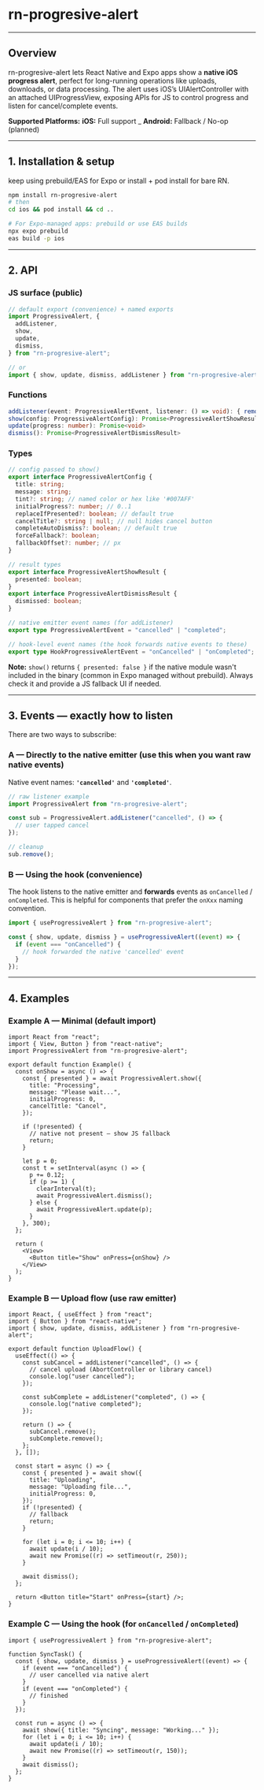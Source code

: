 # rn-progresive-alert

---

## Overview 

rn-progresive-alert lets React Native and Expo apps show a **native iOS progress alert**, perfect for long-running operations like uploads, downloads, or data processing. The alert uses iOS’s UIAlertController with an attached UIProgressView, exposing APIs for JS to control progress and listen for cancel/complete events. 

**Supported Platforms:** 
**iOS:** Full support _ 
**Android:** Fallback / No-op (planned) 

---

## 1. Installation & setup

keep using prebuild/EAS for Expo or install + pod install for bare RN.

```bash
npm install rn-progresive-alert
# then
cd ios && pod install && cd ..

# For Expo-managed apps: prebuild or use EAS builds
npx expo prebuild
eas build -p ios
```

---

## 2. API

### JS surface (public)

```ts
// default export (convenience) + named exports
import ProgressiveAlert, {
  addListener,
  show,
  update,
  dismiss,
} from "rn-progresive-alert";

// or
import { show, update, dismiss, addListener } from "rn-progresive-alert";
```

### Functions

```ts
addListener(event: ProgressiveAlertEvent, listener: () => void): { remove(): void }
show(config: ProgressiveAlertConfig): Promise<ProgressiveAlertShowResult>
update(progress: number): Promise<void>
dismiss(): Promise<ProgressiveAlertDismissResult>
```

### Types

```ts
// config passed to show()
export interface ProgressiveAlertConfig {
  title: string;
  message: string;
  tint?: string; // named color or hex like '#007AFF'
  initialProgress?: number; // 0..1
  replaceIfPresented?: boolean; // default true
  cancelTitle?: string | null; // null hides cancel button
  completeAutoDismiss?: boolean; // default true
  forceFallback?: boolean;
  fallbackOffset?: number; // px
}

// result types
export interface ProgressiveAlertShowResult {
  presented: boolean;
}
export interface ProgressiveAlertDismissResult {
  dismissed: boolean;
}

// native emitter event names (for addListener)
export type ProgressiveAlertEvent = "cancelled" | "completed";

// hook-level event names (the hook forwards native events to these)
export type HookProgressiveAlertEvent = "onCancelled" | "onCompleted";
```

**Note:** `show()` returns `{ presented: false }` if the native module wasn't included in the binary (common in Expo managed without prebuild). Always check it and provide a JS fallback UI if needed.

---

## 3. Events — exactly how to listen

There are two ways to subscribe:

### A — Directly to the native emitter (use this when you want raw native events)

Native event names: **`'cancelled'`** and **`'completed'`**.

```ts
// raw listener example
import ProgressiveAlert from "rn-progresive-alert";

const sub = ProgressiveAlert.addListener("cancelled", () => {
  // user tapped cancel
});

// cleanup
sub.remove();
```

### B — Using the hook (convenience)

The hook listens to the native emitter and **forwards** events as `onCancelled` / `onCompleted`. This is helpful for components that prefer the `onXxx` naming convention.

```ts
import { useProgressiveAlert } from "rn-progresive-alert";

const { show, update, dismiss } = useProgressiveAlert((event) => {
  if (event === "onCancelled") {
    // hook forwarded the native 'cancelled' event
  }
});
```

---

## 4. Examples

### Example A — Minimal (default import)

```tsx
import React from "react";
import { View, Button } from "react-native";
import ProgressiveAlert from "rn-progresive-alert";

export default function Example() {
  const onShow = async () => {
    const { presented } = await ProgressiveAlert.show({
      title: "Processing",
      message: "Please wait...",
      initialProgress: 0,
      cancelTitle: "Cancel",
    });

    if (!presented) {
      // native not present — show JS fallback
      return;
    }

    let p = 0;
    const t = setInterval(async () => {
      p += 0.12;
      if (p >= 1) {
        clearInterval(t);
        await ProgressiveAlert.dismiss();
      } else {
        await ProgressiveAlert.update(p);
      }
    }, 300);
  };

  return (
    <View>
      <Button title="Show" onPress={onShow} />
    </View>
  );
}
```

### Example B — Upload flow (use raw emitter)

```tsx
import React, { useEffect } from "react";
import { Button } from "react-native";
import { show, update, dismiss, addListener } from "rn-progresive-alert";

export default function UploadFlow() {
  useEffect(() => {
    const subCancel = addListener("cancelled", () => {
      // cancel upload (AbortController or library cancel)
      console.log("user cancelled");
    });

    const subComplete = addListener("completed", () => {
      console.log("native completed");
    });

    return () => {
      subCancel.remove();
      subComplete.remove();
    };
  }, []);

  const start = async () => {
    const { presented } = await show({
      title: "Uploading",
      message: "Uploading file...",
      initialProgress: 0,
    });
    if (!presented) {
      // fallback
      return;
    }

    for (let i = 0; i <= 10; i++) {
      await update(i / 10);
      await new Promise((r) => setTimeout(r, 250));
    }

    await dismiss();
  };

  return <Button title="Start" onPress={start} />;
}
```

### Example C — Using the hook (for `onCancelled` / `onCompleted`)

```tsx
import { useProgressiveAlert } from "rn-progresive-alert";

function SyncTask() {
  const { show, update, dismiss } = useProgressiveAlert((event) => {
    if (event === "onCancelled") {
      // user cancelled via native alert
    }
    if (event === "onCompleted") {
      // finished
    }
  });

  const run = async () => {
    await show({ title: "Syncing", message: "Working..." });
    for (let i = 0; i <= 10; i++) {
      await update(i / 10);
      await new Promise((r) => setTimeout(r, 150));
    }
    await dismiss();
  };
}
```

